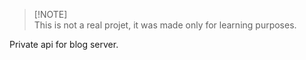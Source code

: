 > [!NOTE]\
> This is not a real projet, it was made only for learning purposes.

Private api for blog server.

